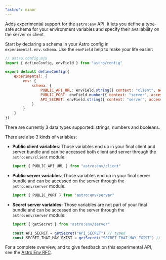 ```yaml
---
"astro": minor
---
```


Adds experimental support for the `astro:env` API. It lets you define a type-safe schema for your environment variables and specify their availability on the server or client.

Start by declaring a schema in your Astro config in `experimental.env.schema`. Use the `envField` help to make your life easier:

```js
// astro.config.mjs
import { defineConfig, envField } from "astro/config"

export default defineConfig({
    experimental: {
        env: {
            schema: {
                PUBLIC_API_URL: envField.string({ context: "client", access: "public", optional: true }),
                PUBLIC_PORT: envField.number({ context: "server", access: "public", default: 4321 }),
                API_SECRET: envField.string({ context: "server", access: "secret" }),
            }
        }
    }
})
```

There are currently 3 data types supported: strings, numbers and booleans.

There are also 3 kinds of variables:

- **Public client variables**: Those variables end up in your final client and server bundle and can be accessed both client and server through the `astro:env/client` module:

    ```js
    import { PUBLIC_API_URL } from "astro:env/client"
    ```

- **Public server variables**: Those variables end up in your final server bundle and can be accessed on the server through the `astro:env/server` module:

    ```js
    import { PUBLIC_PORT } from "astro:env/server"
    ```

- **Secret server variables**: Those variables are not part of your final bundle and can be accessed on the server through the `astro:env/server` module:

    ```js
    import { getSecret } from "astro:env/server"

    const API_SECRET = getSecret("API_SECRET") // typed
    const SECRET_THAT_MAY_EXIST = getSecret("SECRET_THAT_MAY_EXIST") // string | undefined
    ```

For a complete overview, and to give feedback on this experimental API, see the [Astro Env RFC](https://github.com/withastro/roadmap/blob/feat/astro-env-rfc/proposals/0046-astro-env.md).